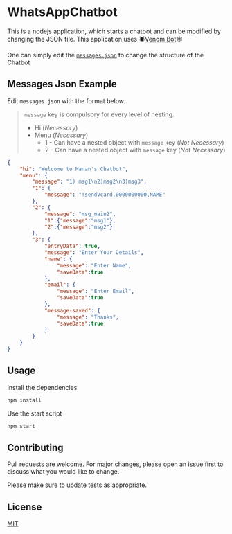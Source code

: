 # WhatsAppChatbot
This is a nodejs application, which starts a chatbot and can be modified by changing the JSON file. 
This application uses 🕷[Venom Bot](https://github.com/orkestral/venom)🕸

One can simply edit the [`messages.json`](https://github.com/manankarani/whatsapp-chatbot/blob/main/chatbot/messages.json) to change the structure of the Chatbot 

## Messages Json Example
Edit `messages.json` with the format below. 
>`message` key is compulsory for every level of nesting. 
>* Hi (_Necessary_)
>* Menu (_Necessary_)
>     * 1 - Can have a nested object with `message` key (_Not Necessary_)
>     * 2 - Can have a nested object with `message` key (_Not Necessary_)
```json
{
    "hi": "Welcome to Manan's Chatbot",      
    "menu": {                                
        "message": "1) msg1\n2)msg2\n3)msg3",
        "1": {
            "message": "!sendVcard,0000000000,NAME"
        },
        "2": {
            "message": "msg_main2",
            "1":{"message":"msg1"},
            "2":{"message":"msg2"}           
        },
        "3": {
            "entryData": true,               
            "message": "Enter Your Details",
            "name": {
                "message": "Enter Name",
                "saveData":true              
            },
            "email": {
                "message": "Enter Email",
                "saveData":true              
            },
            "message-saved": {               
                "message": "Thanks",
                "saveData":true              
            }
        }
    }
}
```


## Usage
Install the dependencies
```bash
npm install
```
Use the start script
```bash
npm start
```

## Contributing
Pull requests are welcome. For major changes, please open an issue first to discuss what you would like to change.

Please make sure to update tests as appropriate.

## License
[MIT](https://choosealicense.com/licenses/mit/)
